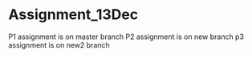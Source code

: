 # Assignment_13Dec
P1 assignment is on master branch
P2 assignment is on new branch
p3 assignment is on new2 branch
